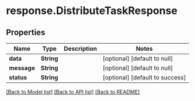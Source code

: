 # response.DistributeTaskResponse
## Properties

| Name | Type | Description | Notes |
|------------ | ------------- | ------------- | -------------|
| **data** | **String** |  | [optional] [default to null] |
| **message** | **String** |  | [optional] [default to null] |
| **status** | **String** |  | [optional] [default to success] |

[[Back to Model list]](../README.md#documentation-for-models) [[Back to API list]](../README.md#documentation-for-api-endpoints) [[Back to README]](../README.md)

